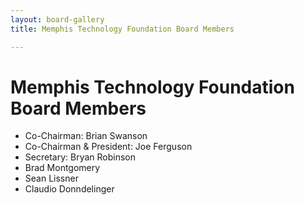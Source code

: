 ```yaml
---
layout: board-gallery
title: Memphis Technology Foundation Board Members

---
```

# Memphis Technology Foundation Board Members

* Co-Chairman: Brian Swanson
* Co-Chairman & President: Joe Ferguson
* Secretary: Bryan Robinson
* Brad Montgomery
* Sean Lissner
* Claudio Donndelinger
